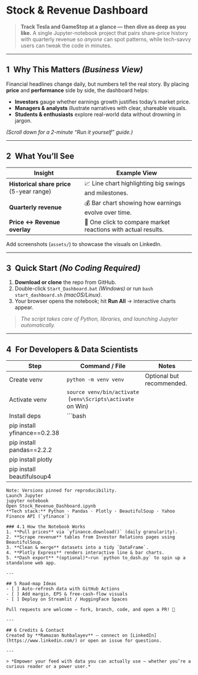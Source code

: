 # Stock & Revenue Dashboard

> **Track Tesla and GameStop at a glance — then dive as deep as you like.**
> A single Jupyter-notebook project that pairs share-price history with quarterly revenue so *anyone* can spot patterns, while tech-savvy users can tweak the code in minutes.

---

## 1 Why This Matters *(Business View)*

Financial headlines change daily, but numbers tell the real story. By placing **price** and **performance** side by side, the dashboard helps:

* **Investors** gauge whether earnings growth justifies today’s market price.
* **Managers & analysts** illustrate narratives with clear, shareable visuals.
* **Students & enthusiasts** explore real-world data without drowning in jargon.

*(Scroll down for a 2-minute “Run it yourself” guide.)*

---

## 2 What You’ll See

| Insight                                   | Example View                                                  |
| ----------------------------------------- | ------------------------------------------------------------- |
| **Historical share price** (5-year range) | 📈 Line chart highlighting big swings and milestones.         |
| **Quarterly revenue**                     | 💰 Bar chart showing how earnings evolve over time.           |
| **Price ↔ Revenue overlay**               | 🔄 One click to compare market reactions with actual results. |

Add screenshots (`assets/`) to showcase the visuals on LinkedIn.

---

## 3 Quick Start *(No Coding Required)*

1. **Download or clone** the repo from GitHub.
2. Double-click `Start_Dashboard.bat` *(Windows)* or run `bash start_dashboard.sh` *(macOS/Linux)*.
3. Your browser opens the notebook; hit **Run All** → interactive charts appear.

> *The script takes care of Python, libraries, and launching Jupyter automatically.*

---

## 4 For Developers & Data Scientists

| Step                         | Command / File                                               | Notes                     |
| ---------------------------- | ------------------------------------------------------------ | ------------------------- |
| Create venv                  | `python -m venv venv`                                        | Optional but recommended. |
| Activate venv                | `source venv/bin/activate`  (`venv\Scripts\activate` on Win) |                           |
| Install deps                 | \`\`\`bash                                                   |                           |
| pip install yfinance==0.2.38 |                                                              |                           |
| pip install pandas==2.2.2    |                                                              |                           |
| pip install plotly           |                                                              |                           |
| pip install beautifulsoup4   |                                                              |                           |

```
Note: Versions pinned for reproducibility.
Launch Jupyter
jupyter notebook
Open Stock_Revenue_Dashboard.ipynb
**Tech stack:** Python · Pandas · Plotly · BeautifulSoup · Yahoo Finance API (`yfinance`)

### 4.1 How the Notebook Works
1. **Pull prices** via `yfinance.download()` (daily granularity).  
2. **Scrape revenue** tables from Investor Relations pages using BeautifulSoup.  
3. **Clean & merge** datasets into a tidy `DataFrame`.  
4. **Plotly Express** renders interactive line & bar charts.  
5. **Dash export** *(optional)*—run `python to_dash.py` to spin up a standalone web app.

---

## 5 Road-map Ideas
- [ ] Auto-refresh data with GitHub Actions  
- [ ] Add margin, EPS & free-cash-flow visuals  
- [ ] Deploy on Streamlit / HuggingFace Spaces

Pull requests are welcome — fork, branch, code, and open a PR! 🚀

---

## 6 Credits & Contact
Created by **Ramazan Nuhbalayev** — connect on [LinkedIn](https://www.linkedin.com/) or open an issue for questions.

---

> *Empower your feed with data you can actually use — whether you’re a curious reader or a power user.*
```
